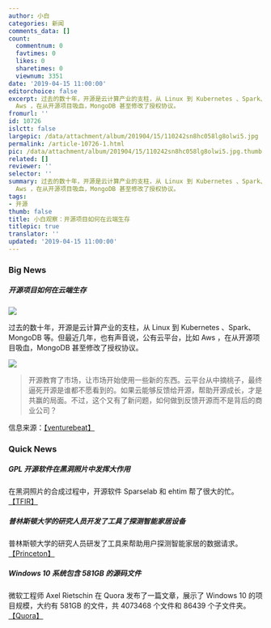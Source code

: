 ```yaml
---
author: 小白
categories: 新闻
comments_data: []
count:
  commentnum: 0
  favtimes: 0
  likes: 0
  sharetimes: 0
  viewnum: 3351
date: '2019-04-15 11:00:00'
editorchoice: false
excerpt: 过去的数十年，开源是云计算产业的支柱，从 Linux 到 Kubernetes 、Spark、MongoDB 等。但最近几年，也有声音说，公有云平台，比如
  Aws ，在从开源项目吸血，MongoDB 甚至修改了授权协议。
fromurl: ''
id: 10726
islctt: false
largepic: /data/attachment/album/201904/15/110242sn8hc058lg8olwi5.jpg
permalink: /article-10726-1.html
pic: /data/attachment/album/201904/15/110242sn8hc058lg8olwi5.jpg.thumb.jpg
related: []
reviewer: ''
selector: ''
summary: 过去的数十年，开源是云计算产业的支柱，从 Linux 到 Kubernetes 、Spark、MongoDB 等。但最近几年，也有声音说，公有云平台，比如
  Aws ，在从开源项目吸血，MongoDB 甚至修改了授权协议。
tags:
- 开源
thumb: false
title: 小白观察：开源项目如何在云端生存
titlepic: true
translator: ''
updated: '2019-04-15 11:00:00'
---
```


### Big News


##### 开源项目如何在云端生存


![](/data/attachment/album/201904/15/110242sn8hc058lg8olwi5.jpg)


过去的数十年，开源是云计算产业的支柱，从 Linux 到 Kubernetes 、Spark、MongoDB 等。但最近几年，也有声音说，公有云平台，比如 Aws ，在从开源项目吸血，MongoDB 甚至修改了授权协议。


![](/data/attachment/album/201904/15/110332k14jhr8741hrwx81.png)



> 
> 开源教育了市场，让市场开始使用一些新的东西。云平台从中摘桃子，最终逼死开源是谁都不愿看到的。如果云能够反馈给开源，帮助开源成长，才是共赢的局面。不过，这个又有了新问题，如何做到反馈开源而不是背后的商业公司？
> 
> 
> 


信息来源：[【venturebeat】](https://venturebeat.com/2019/04/14/how-open-source-can-survive-the-cloud/)


### Quick News


##### GPL 开源软件在黑洞照片中发挥大作用


在黑洞照片的合成过程中，开源软件 Sparselab 和 ehtim 帮了很大的忙。[【TFIR】](https://www.tfir.io/gnu-gplv3-at-the-heart-of-black-hole-image/)


##### 普林斯顿大学的研究人员开发了工具了探测智能家居设备


普林斯顿大学的研究人员研发了工具来帮助用户探测智能家居的数据请求。[【Princeton】](https://iot-inspector.princeton.edu/)


##### Windows 10 系统包含 581GB 的源码文件


微软工程师 Axel Rietschin 在 Quora 发布了一篇文章，展示了 Windows 10 的项目规模，大约有 581GB 的文件，共 4073468 个文件和 86439 个子文件夹。[【Quora】](https://www.quora.com/Which-programming-language-is-used-for-making-Windows-10/answer/Axel-Rietschin)
